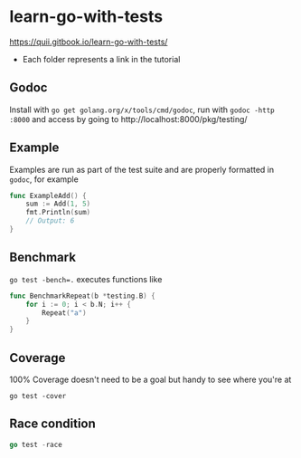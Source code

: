 # learn-go-with-tests

https://quii.gitbook.io/learn-go-with-tests/

* Each folder represents a link in the tutorial

 ## Godoc

Install with `go get golang.org/x/tools/cmd/godoc`, run with `godoc -http :8000` and access by going to http://localhost:8000/pkg/testing/

## Example

Examples are run as part of the test suite and are properly formatted in `godoc`, for example

```go
func ExampleAdd() {
	sum := Add(1, 5)
	fmt.Println(sum)
	// Output: 6
}
```

## Benchmark

`go test -bench=.` executes functions like

```go
func BenchmarkRepeat(b *testing.B) {
	for i := 0; i < b.N; i++ {
		Repeat("a")
	}
}
```

## Coverage

100% Coverage doesn't need to be a goal but handy to see where you're at

`go test -cover`

## Race condition

```go
go test -race
```
